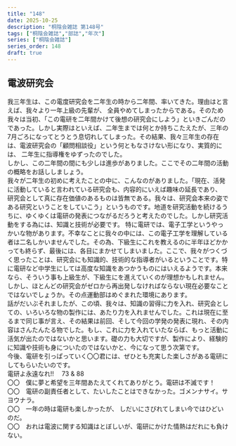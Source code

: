 ```yaml
---
title: "148"
date: 2025-10-25
description: "桐陰会雑誌 第148号"
tags: ["桐陰会雑誌","部誌","年次"]
series: ["桐陰会雑誌"]
series_order: 148
draft: true
---
```


## 電波研究会

我三年生は、この電度研究会を二年生の時から二年間、率いてきた。理由はと言えば、我々より一年上級の先輩が、 全員やめてしまったからである。そのため我々は当初、「この電研を二年間かけて後想の研究会にしよう」といきごんだのであった。しかし実際はといえば、二年生までは何とか持ちこたえたが、三年の7月ごろになってとうとう息切れしてしまった。その結果、我々三年生の存在は、電波研究会の「顧問相談役」という何ともなさけない形になり、実質的には、 二年生に指導権をゆずったのでした。  
しかし、この二年間の間にも少しは進歩がありました。ここでその二年間の活動の概略をお話ししましょう。  
我々が二年生の初めに考えたことの中に、こんなのがありました。「現在、活発に活動していると言われている研究会も、内容的にいえば趣味の延長であり、 研究会として真に存在価値のあるものは皆無である。我々は、研究会本来の姿である研究ということをしていこう」というものです。地道を研究活動を続けるうちに、ゆくゆくは電研の発表につながるだろうと考えたのでした。しかし研究活動をする為には、知識と技術が必要です。 特に電研では、電子工学というやっかいな物があります。不幸なことに我々の中には、この電子工学を理解している者は二名しかいませんでした。その為、下級生にこれを教えるのに半年ほどかかっても終らず、最後には、各目にまかせてしまいました。ここで、我々がつくづく思ったことは、研究会にも知識的、技術的な指導者がいるということです。特に電研など中学生にしては高度な知識をあつかうものにはいえるようです。本来なら、そういう事も上級生が、下級生にを進えていくのが理想かもしれません。しかし、ほとんどの研究会がゼロから再出発しなければならない現在必要なことではないでしょうか。その点運動部はめぐまれた環境にあります。  
話がだいぶそれましたが、この頃、我々は、知識の習得に力を入れ、研究会としての、いろいろな物の製作には、あたり力を入れませんでした。これは現在に至るまで同じ事が言え、その結果は前回、そして今回の学発の発表に現れ、その内容はさんたんたる物でした。もし、これに力を入れていたならば、もっと活動に活気が出たのではないかと思います。礎の力も大切ですが、製作により、経験的に知識や技術も身についたのではないかと、今になって思う次第です。  
今後、電研を引っぱっていく〇〇君には、ぜひとも充実した楽しさがある電研にしてもらいたいのです。  
電研よ永遠なれ!! 　73 & 88  
〇〇　僕に夢と希望を三年間あたえてくれてありがとう。電研は不滅です！  
〇〇　電研の副責任者として、たいしたことはできなかった。ゴメンナサイ。サヨウナラ。  
〇〇　一年の時は電研も楽しかったが、 しだいにさびれてしまい今ではひどいのだ。  
〇〇　おれは電波に関する知識はとぼしいが、電研にかけた情熱はだれにも負けない。  
